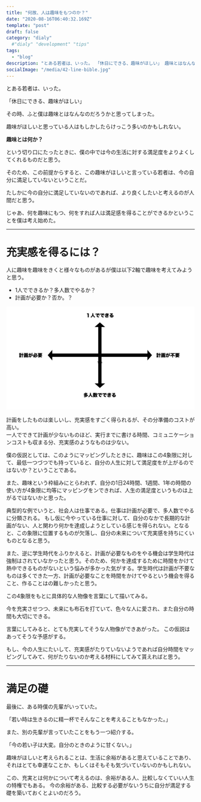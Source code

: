 ```yaml
---
title: "何故、人は趣味をもつのか？"
date: "2020-08-16T06:40:32.169Z"
template: "post"
draft: false
category: "dialy"
  #"dialy" "development" "tips"
tags:
  - "blog"
description: "とある若者は、いった。 「休日にできる、趣味がほしい」 趣味とはなんなのだろうか。"
socialImage: "/media/42-line-bible.jpg"
---
```


とある若者は、いった。

「休日にできる、趣味がほしい」

その時、ふと僕は趣味とはなんなのだろうかと思ってしまった。

趣味がほしいと思っている人はもしかしたらけっこう多いのかもしれない。

**趣味とは何か？**

という切り口にたったときに、僕の中では今の生活に対する満足度をよりよくしてくれるものだと思う。

そのため、この前提からすると、この趣味がほしいと言っている若者は、今の自分に満足していないということだ。

たしかに今の自分に満足していないのであれば、より良くしたいと考えるのが人間だと思う。

じゃあ、何を趣味にもつ、何をすれば人は満足感を得ることができるかということを僕は考え始めた。

---

# 充実感を得るには？

人に趣味を趣味をきくと様々なものがあるが僕は以下2軸で趣味を考えてみようと思う。

- 1人でできるか？多人数でやるか？
- 計画が必要か？否か。？

![alt text](./image.png)


計画をしたものは楽しいし、充実感をすごく得られるが、その分準備のコストが高い。 <br>
一人でできて計画が少ないものほど、実行までに書ける時間、コミュニケーションコストも収まる分、充実感のようなものは少ない。

僕の仮説としては、このようにマッピングしたときに、趣味はこの4象限に対して、最低一つづつでも持っていると、自分の人生に対して満足度をが上がるのではないか？ということである。

また、趣味という枠組みにとらわれず、自分の1日24時間、1週間、1年の時間の使い方が4象限に均等にマッピングをンできれば、人生の満足度というものは上がるではないかと思った。

典型的な例でいうと、社会人は仕事である。仕事は計画が必要で、多人数でやるに分類される。
もし仮に今やっている仕事に対して、自分のなかで長期的な計画がない、人と関わり何かを達成しようとしている感じを得られない。となると、この象限に位置するものが欠落し、自分の未来について充実感を持ちにくいものとなると思う。

また、逆に学生時代をふりかえると、計画が必要なものをやる機会は学生時代は強制はされていなかったと思う。そのため、何かを達成するために時間をかけて熱中できるものがないという悩みが多かった気がする。学生時代は計画が不要なものは多くできた一方、計画が必要なことを時間をかけてやるという機会を得ること、作ることはの難しかったと思う。

この4象限をもとに具体的な人物像を言葉にして描いてみる。

今を充実させつつ、未来にも布石を打ていて、色々な人に愛され、また自分の時間も大切にできる。

言葉にしてみると、とても充実してそうな人物像ができあがった。
この仮説はあってそうな予感がする。

もし、今の人生にたいして、充実感がたりていないようであれば自分時間をマッピングしてみて、何がたりないのか考える材料にしてみて貰えればと思う。

---

# 満足の礎

最後に、ある時僕の先輩がいっていた。

「若い時は生きるのに精一杯でそんなことを考えることもなかった。」

また、別の先輩が言っていたことをもう一つ紹介する。

「今の若い子は大変。自分のときのように甘くない。」

趣味がほしいと考えられることは、生活に余裕があると思えていることであり、それはとても幸運なことか、もしくはそもそも気づいていないのかもしれない。

この、充実とは何かについて考えるのは、余裕がある人、比較しなくていい人生の特権でもある。
今の余裕がある、比較する必要がないうちに自分が満足する礎を築いておくとよいのだろう。
